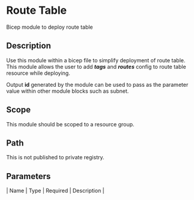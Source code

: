 # Route Table

Bicep module to deploy route table

## Description

Use this module within a bicep file to simplify deployment of route table. This module allows the user to add ___tags___  and ___routes___ config to route table resource while deploying.

Output __id__ generated by the module can be used to pass as the parameter value within other module blocks such as subnet.

## Scope

This module should be scoped to a resource group.

## Path

This is not published to private registry.

## Parameters

| Name | Type | Required | Description |

